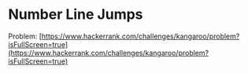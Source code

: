 # Number Line Jumps

Problem: [https://www.hackerrank.com/challenges/kangaroo/problem?isFullScreen=true](https://www.hackerrank.com/challenges/kangaroo/problem?isFullScreen=true)
